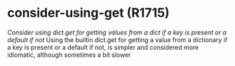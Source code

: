 # consider-using-get (R1715)

*Consider using dict.get for getting values from a dict if a key is
present or a default if not* Using the builtin dict.get for getting a
value from a dictionary if a key is present or a default if not, is
simpler and considered more idiomatic, although sometimes a bit slower
